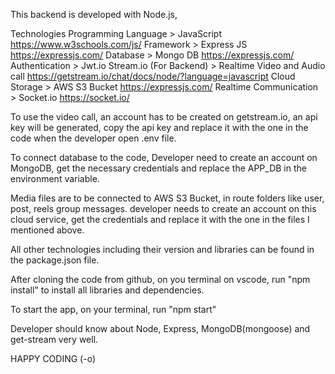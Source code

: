 This backend is developed with Node.js,

Technologies
Programming Language > JavaScript https://www.w3schools.com/js/
Framework > Express JS https://expressjs.com/
Database > Mongo DB https://expressjs.com/
Authentication > Jwt.io
Stream.io (For Backend) > Realtime Video and Audio call https://getstream.io/chat/docs/node/?language=javascript
Cloud Storage > AWS S3 Bucket https://expressjs.com/
Realtime Communication > Socket.io https://socket.io/

To use the video call, an account has to be created on getstream.io, an api key will be generated, copy the api key and replace it with the one in the code when the developer open .env file.

To connect database to the code, Developer need to create an account on MongoDB, get the necessary credentials and replace the APP_DB in the environment variable.

Media files are to be connected to AWS S3 Bucket, in route folders like user, post, reels group messages. developer needs to create an account on this cloud service, get the credentials and replace it with the one in the files I mentioned above.

All other technologies including their version and libraries can be found in the package.json file.

After cloning the code from github, on you terminal on vscode, run "npm install" to install all libraries and dependencies.

To start the app, on your terminal, run "npm start"

Developer should know about Node, Express, MongoDB(mongoose) and get-stream very well.

HAPPY CODING (-o)
